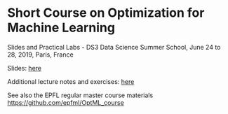 # Short Course on Optimization for Machine Learning
Slides and Practical Labs - DS3 Data Science Summer School, June 24 to 28, 2019, Paris, France

Slides: 
[here](../../raw/master/slides-summer-school.pdf)



Additional lecture notes and exercises: [here](https://github.com/epfml/OptML_course/raw/master/lecture_notes/lecture-notes.pdf)

See also the EPFL regular master course materials
https://github.com/epfml/OptML_course
